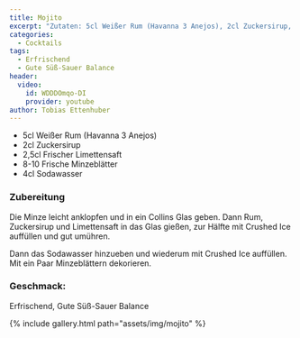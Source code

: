 ```yaml
---
title: Mojito
excerpt: "Zutaten: 5cl Weißer Rum (Havanna 3 Anejos), 2cl Zuckersirup, 2,5cl Frischer Limettensaft, 8-10 Frische Minzeblätter, 4cl Sodawasser"
categories:
  - Cocktails
tags:
  - Erfrischend
  - Gute Süß-Sauer Balance
header:
  video:
    id: WDDDOmqo-DI
    provider: youtube
author: Tobias Ettenhuber
---
```


- 5cl Weißer Rum (Havanna 3 Anejos)
- 2cl Zuckersirup
- 2,5cl Frischer Limettensaft
- 8-10 Frische Minzeblätter
- 4cl Sodawasser


### Zubereitung
Die Minze leicht anklopfen und in ein Collins Glas geben. Dann Rum, Zuckersirup und Limettensaft in das Glas gießen, zur Hälfte mit Crushed Ice auffüllen und gut umühren.

Dann das Sodawasser hinzueben und wiederum mit Crushed Ice auffüllen. Mit ein Paar Minzeblättern dekorieren. 


### Geschmack:
Erfrischend, Gute Süß-Sauer Balance



{% include gallery.html path="assets/img/mojito" %}